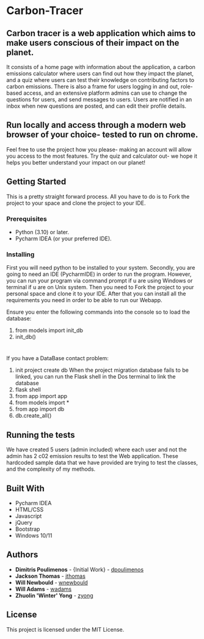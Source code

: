 # Carbon-Tracer

## Carbon tracer is a web application which aims to make users conscious of their impact on the planet.
It consists of a home page with information about the application, a carbon emissions calculator where users can find out how they impact the planet, and a quiz where users can test their knowledge on contributing factors to carbon emissions. There is also a frame for users logging in and out, role-based access, and an extensive platform admins can use to change the questions for users, and send messages to users. Users are notified in an inbox when new questions are posted, and can edit their profile details.

## Run locally and access through a modern web browser of your choice- tested to run on chrome.
Feel free to use the project how you please- making an account will allow you access to the most features. Try the quiz and calculator out- we hope it helps you better understand your impact on our planet!

## Getting Started

This is a pretty straight forward process. All you have to do is to Fork the project to your space and clone the project
to your IDE.

### Prerequisites

* Python (3.10) or later.
* Pycharm IDEA (or your preferred IDE).


### Installing

First you will need python to be installed to your system. Secondly, you are going to
need an IDE (PycharmIDE) in order to run the program. However, you can run your program via command prompt if 
u are using Windows or terminal if u are on Unix system. Then you need to Fork the project to your personal space and
clone it to your IDE. After that you can install all the requirements you need in order to be able to run our Webapp.

Ensure you enter the following commands into the console so to load the database:
1. from models import init_db
2. init_db()


#
If you have a DataBase contact problem:
1. init project create db When the project migration database fails to be linked, you can run the Flask shell in the Dos terminal to link the database
1. flask shell
2. from app import app
3. from models import *
4. from app import db
5. db.create_all()


## Running the tests

We have created 5 users (admin included) where each user and not the admin has 2 c02 emission results to test the Web application.
These hardcoded sample data that we have provided are trying to test the classes, and the complexity of my methods.

## Built With

* Pycharm IDEA
* HTML/CSS
* Javascript
* jQuery
* Bootstrap
* Windows 10/11

## Authors

* **Dimitris Poulimenos** - {Initial Work} - [dpoulimenos](https://github.com/dpoulimen0s)
* **Jackson Thomas** - [jthomas](https://github.com/jacky-ct)
* **Will Newbould** - [wnewbould](https://github.com/WillNewbo12)
* **Will Adams** - [wadams](https://github.com/c0039921)
* **Zhuolin 'Winter' Yong** - [zyong](https://github.com/b9067280)

## License

This project is licensed under the MIT License.
